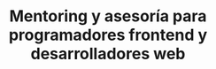 ---
title: Mentoring y asesoría para programadores frontend y desarrolladores web
description: Escucha todos los programas y suscríbete al podcast sobre frontend y desarrollo web de @midudev.
type: page
layout: mentoring
image: '/images/mentoring-og.jpg'
---